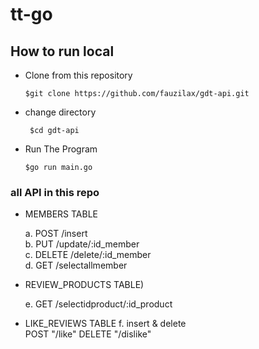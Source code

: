 # tt-go


<h2>How to run local</h2>

- Clone from this repository

  ``` $git clone https://github.com/fauzilax/gdt-api.git ```

- change directory 

  ``` $cd gdt-api```
 
- Run The Program

  ``` $go run main.go ```


<h3> all API in this repo</h3>

- MEMBERS TABLE

  a. POST /insert <br>
  b. PUT /update/:id_member <br>
  c. DELETE /delete/:id_member <br>
  d. GET /selectallmember <br>

- REVIEW_PRODUCTS TABLE)

  e. GET /selectidproduct/:id_product <br>

- LIKE_REVIEWS TABLE
  f. insert & delete<br>
   POST "/like" 
   DELETE "/dislike" <br>
